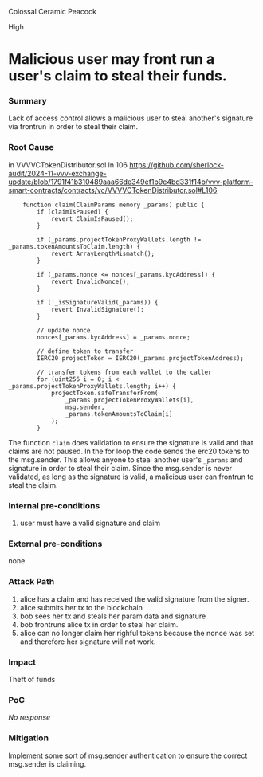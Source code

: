 Colossal Ceramic Peacock

High

# Malicious user may front run a user's claim to steal their funds.

### Summary

Lack of access control allows a malicious user to steal another's signature via frontrun in order to steal their claim.

### Root Cause

in VVVVCTokenDistributor.sol ln 106
https://github.com/sherlock-audit/2024-11-vvv-exchange-update/blob/1791f41b310489aaa66de349ef1b9e4bd331f14b/vvv-platform-smart-contracts/contracts/vc/VVVVCTokenDistributor.sol#L106
```solidity
    function claim(ClaimParams memory _params) public {
        if (claimIsPaused) {
            revert ClaimIsPaused();
        }

        if (_params.projectTokenProxyWallets.length != _params.tokenAmountsToClaim.length) {
            revert ArrayLengthMismatch();
        }

        if (_params.nonce <= nonces[_params.kycAddress]) {
            revert InvalidNonce();
        }

        if (!_isSignatureValid(_params)) {
            revert InvalidSignature();
        }

        // update nonce
        nonces[_params.kycAddress] = _params.nonce;

        // define token to transfer
        IERC20 projectToken = IERC20(_params.projectTokenAddress);

        // transfer tokens from each wallet to the caller
        for (uint256 i = 0; i < _params.projectTokenProxyWallets.length; i++) {
            projectToken.safeTransferFrom(
                _params.projectTokenProxyWallets[i],
                msg.sender,
                _params.tokenAmountsToClaim[i]
            );
        }
```
The function `claim` does validation to ensure the signature is valid and that claims are not paused. In the for loop the code sends the erc20 tokens to the msg.sender. This allows anyone to steal another user's `_params` and signature in order to steal their claim. Since the msg.sender is never validated, as long as the signature is valid, a malicious user can frontrun to steal the claim.

### Internal pre-conditions

1. user must have a valid signature and claim

### External pre-conditions

none

### Attack Path

1. alice has a claim and has received the valid signature from the signer.
2. alice submits her tx to the blockchain
3. bob sees her tx and steals her param data and signature
4. bob frontruns alice tx in order to steal her claim.
5. alice can no longer claim her righful tokens because the nonce was set and therefore her signature will not work.

### Impact

Theft of funds

### PoC

_No response_

### Mitigation

Implement some sort of msg.sender authentication to ensure the correct msg.sender is claiming.
